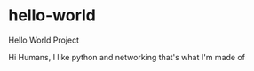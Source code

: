 # hello-world
Hello World Project

Hi Humans, I like python and networking that's what I'm made of

